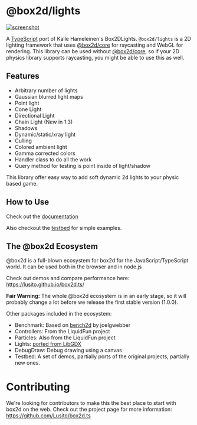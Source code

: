 # @box2d/lights

[![screenshot](http://img.youtube.com/vi/lfT8ajGbzk0/0.jpg)](http://www.youtube.com/watch?v=lfT8ajGbzk0)

A [TypeScript](https://github.com/Microsoft/TypeScript) port of Kalle Hameleinen's Box2DLights.
`@box2d/lights` is a 2D lighting framework that uses [@box2d/core](https://github.com/lusito/box2d.ts) for raycasting and WebGL for rendering. This library can be used without [@box2d/core](https://github.com/lusito/box2d.ts), so if your 2D physics library supports raycasting, you might be able to use this as well.

## Features

- Arbitrary number of lights
- Gaussian blurred light maps
- Point light
- Cone Light
- Directional Light
- Chain Light (New in 1.3)
- Shadows
- Dynamic/static/xray light
- Culling
- Colored ambient light
- Gamma corrected colors
- Handler class to do all the work
- Query method for testing is point inside of light/shadow

This library offer easy way to add soft dynamic 2d lights to your physic based game.

## How to Use

Check out the [documentation](https://lusito.github.io/box2d.ts/lights/setup.html)

Also checkout the [testbed](https://github.com/Lusito/box2d.ts/tree/master/apps/testbed/src/tests/lights) for simple examples.

## The @box2d Ecosystem

@box2d is a full-blown ecosystem for box2d for the JavaScript/TypeScript world. It can be used both in the browser and in node.js

Check out demos and compare performance here: https://lusito.github.io/box2d.ts/

**Fair Warning:** The whole @box2d ecosystem is in an early stage, so it will probably change a lot before we release the first stable version (1.0.0).

Other packages included in the ecosystem:

- Benchmark: Based on [bench2d](https://github.com/joelgwebber/bench2d) by joelgwebber
- Controllers: From the LiquidFun project
- Particles: Also from the LiquidFun project
- Lights: [ported from LibGDX](https://github.com/libgdx/box2dlights)
- DebugDraw: Debug drawing using a canvas
- Testbed: A set of demos, partially ports of the original projects, partially new ones.

# Contributing

We're looking for contributors to make this the best place to start with box2d on the web.
Check out the project page for more information: https://github.com/Lusito/box2d.ts
